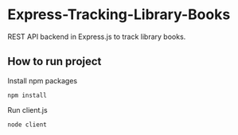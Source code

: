 # Express-Tracking-Library-Books
REST API backend in Express.js to track library books.

## How to run project
Install npm packages
```
npm install
```
Run client.js
```
node client
```
